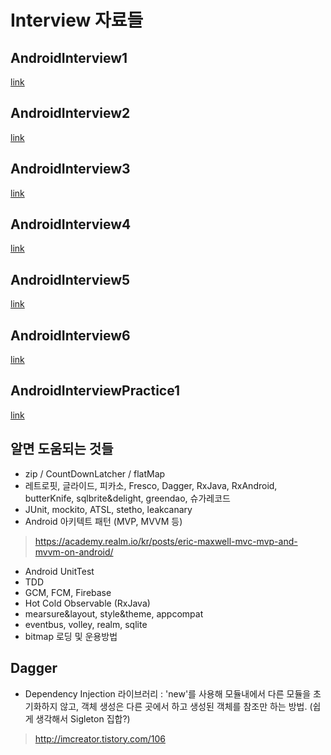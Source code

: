 # Interview 자료들

## AndroidInterview1
[link](https://github.com/rockry/TIL/AndroidInterview1.md)

## AndroidInterview2
[link](https://github.com/rockry/TIL/AndroidInterview2.md)

## AndroidInterview3
[link](https://github.com/rockry/TIL/AndroidInterview3.md)

## AndroidInterview4
[link](https://github.com/rockry/TIL/AndroidInterview4.md)

## AndroidInterview5
[link](https://github.com/rockry/TIL/AndroidInterview5.md)

## AndroidInterview6
[link](https://github.com/rockry/TIL/AndroidInterview6.md)

## AndroidInterviewPractice1
[link](https://github.com/rockry/TIL/AndroidInterviewPractice1.md)

## 알면 도움되는 것들
- zip / CountDownLatcher / flatMap
- 레트로핏, 글라이드, 피카소, Fresco, Dagger, RxJava, RxAndroid, butterKnife, sqlbrite&delight, greendao, 슈가레코드
- JUnit, mockito, ATSL, stetho, leakcanary
- Android 아키텍트 패턴 (MVP, MVVM 등)
> https://academy.realm.io/kr/posts/eric-maxwell-mvc-mvp-and-mvvm-on-android/
- Android UnitTest
- TDD
- GCM, FCM, Firebase
- Hot Cold Observable (RxJava)
- mearsure&layout, style&theme, appcompat
- eventbus, volley, realm, sqlite
- bitmap 로딩 및 운용방법

## Dagger
* Dependency Injection 라이브러리 : 'new'를 사용해 모듈내에서 다른 모듈을 초기화하지 않고, 객체 생성은 다른 곳에서 하고 생성된 객체를 참조만 하는 방법. (쉽게 생각해서 Sigleton 집합?)

> http://imcreator.tistory.com/106

  

